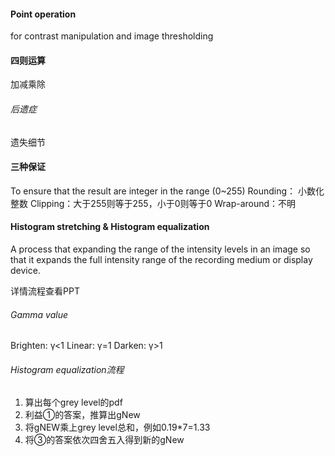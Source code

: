 #### Point operation
for contrast manipulation and image thresholding

#### 四则运算
加减乘除

###### 后遗症
遗失细节

#### 三种保证
To ensure that the result are integer in the range (0~255)
Rounding： 小数化整数
Clipping：大于255则等于255，小于0则等于0
Wrap-around：不明


#### Histogram stretching & Histogram equalization
A process that expanding the range of the intensity levels in an image so that it expands the full intensity range of the recording medium or display device.

详情流程查看PPT

###### Gamma value
Brighten: γ<1
Linear: γ=1
Darken: γ>1


###### Histogram equalization流程
1. 算出每个grey level的pdf
2. 利益①的答案，推算出gNew
3. 将gNEW乘上grey level总和，例如0.19\*7=1.33
4. 将③的答案依次四舍五入得到新的gNew
